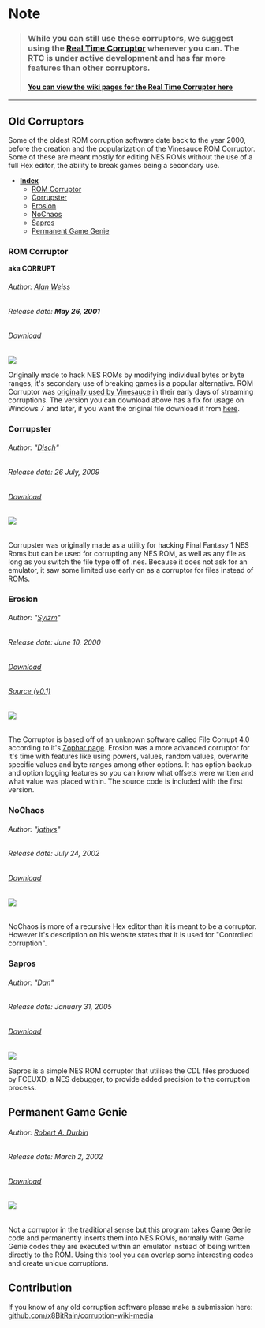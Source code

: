 # Note

> ### While you can still use these corruptors, we suggest using the [Real Time Corruptor](http://redscientist.com/rtc) whenever you can. The RTC is under active development and has far more features than other corruptors.
>
> #### [You can view the wiki pages for the Real Time Corruptor here](/corruptors/rtc-real-time-corruptor.md)

---

## Old Corruptors

Some of the oldest ROM corruption software date back to the year 2000, before the creation and the popularization of the Vinesauce ROM Corruptor. Some of these are meant mostly for editing NES ROMs without the use of a full Hex editor, the ability to break games being a secondary use.

* [**Index**](/corruptors/old-corruptors.md)
  * [ROM Corruptor](#rom-corruptor)
  * [Corrupster](#corrupster)
  * [Erosion](#erosion)
  * [NoChaos](#nochaos)
  * [Sapros](#sapros)
  * [Permanent Game Genie](#permanent-game-genie)

### ROM Corruptor

**aka CORRUPT**

###### Author: [Alan Weiss](http://www.dwedit.org)

###### Release date: **May 26, 2001**

###### [Download](/assets/old-corruptors/corrupt_FixedWin10.zip)

![](/assets/old-corruptors/img/ROMCorruptor.png)

Originally made to hack NES ROMs by modifying individual bytes or byte ranges, it's secondary use of breaking games is a popular alternative. ROM Corruptor was [originally used by Vinesauce](https://youtu.be/b3SubgihMfE?t=6s) in their early days of streaming corruptions. The version you can download above has a fix for usage on Windows 7 and later, if you want the original file download it from [here](/assets/old-corruptors/corrupt.zip).

### Corrupster

###### Author: "[Disch](http://slickproductions.org/corrupster.php)"

###### Release date: 26 July, 2009

###### [Download](https://web.archive.org/web/20160813052438if_/http://slickproductions.org/programs/Corrupster/Corrupster.rar)

###### ![](/assets/old-corruptors/img/corrupster.png)

Corrupster was originally made as a utility for hacking Final Fantasy 1 NES Roms but can be used for corrupting any NES ROM, as well as any file as long as you switch the file type off of .nes. Because it does not ask for an emulator, it saw some limited use early on as a corruptor for files instead of ROMs.

### Erosion

###### Author: "[Syizm](https://web.archive.org/web/20050216052351/http://www.geocities.com:80/syizm/software.html)"

###### Release date: June 10, 2000

###### [Download](/assets/old-corruptors/erosionv3.zip)

###### [Source \(v0.1\)](https://web.archive.org/web/20060513223726if_/http://www.zophar.net:80/utilities/download/erosion.zip)

###### ![](/assets/old-corruptors/img/Erosion_img.png)

The Corruptor is based off of an unknown software called File Corrupt 4.0 according to it's [Zophar page](https://www.zophar.net/utilities/corruptutil/erosion.html). Erosion was a more advanced corruptor for it's time with features like using powers, values, random values, overwrite specific values and byte ranges among other options. It has option backup and option logging features so you can know what offsets were written and what value was placed within. The source code is included with the first version.

### NoChaos

###### Author: "[jathys](https://jathys.zophar.net/other/index.html)"

###### Release date: July 24, 2002

###### [Download](https://web.archive.org/web/20070206224903/http://www.zophar.net:80/utilities/download/NoChaos.zip)

###### ![](/assets/old-corruptors/img/NoChaos.gif)

NoChaos is more of a recursive Hex editor than it is meant to be a corruptor. However it's description on his website states that it is used for "Controlled corruption".

### Sapros

###### Author: "[Dan](https://sites.google.com/site/romhacks/)"

###### Release date: January 31, 2005

###### [Download](/assets/old-corruptors/Saprosv0.1.2.zip)

![](/assets/old-corruptors/img/sapros.png)

Sapros is a simple NES ROM corruptor that utilises the CDL files produced by FCEUXD, a NES debugger,  to provide added precision to the corruption process.

## Permanent Game Genie

###### Author: [Robert A. Durbin](http://www.romhacking.net/community/1434/)

###### Release date: March 2, 2002

###### [Download](https://web.archive.org/web/20140328195900/http://www.zophar.net/fileuploads/1/3090cknyl/gamegenie.zip)

###### ![](/assets/old-corruptors/img/PermaGenie.jpg)

Not a corruptor in the traditional sense but this program takes Game Genie code and permanently inserts them into NES ROMs, normally with Game Genie codes they are executed within an emulator instead of being written directly to the ROM. Using this tool you can overlap some interesting codes and create unique corruptions.

## Contribution

If you know of any old corruption software please make a submission here: [github.com/x8BitRain/corruption-wiki-media](https://github.com/x8BitRain/corruption-wiki-media)

###### 

###### 



